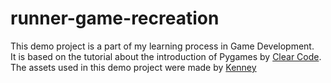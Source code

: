 # runner-game-recreation
This demo project is a part of my learning process in Game Development.<br>
It is based on the tutorial about the introduction of Pygames by [Clear Code](https://youtu.be/AY9MnQ4x3zk).<br>
The assets used in this demo project were made by [Kenney](https://opengameart.org/content/platformer-art-pixel-edition)<br>
